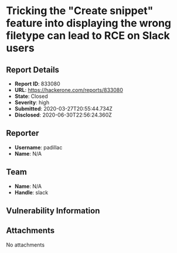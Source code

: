 # Tricking the "Create snippet" feature into displaying the wrong filetype can lead to RCE on Slack users

## Report Details
- **Report ID**: 833080
- **URL**: https://hackerone.com/reports/833080
- **State**: Closed
- **Severity**: high
- **Submitted**: 2020-03-27T20:55:44.734Z
- **Disclosed**: 2020-06-30T22:56:24.360Z

## Reporter
- **Username**: padillac
- **Name**: N/A

## Team
- **Name**: N/A
- **Handle**: slack

## Vulnerability Information


## Attachments
No attachments
